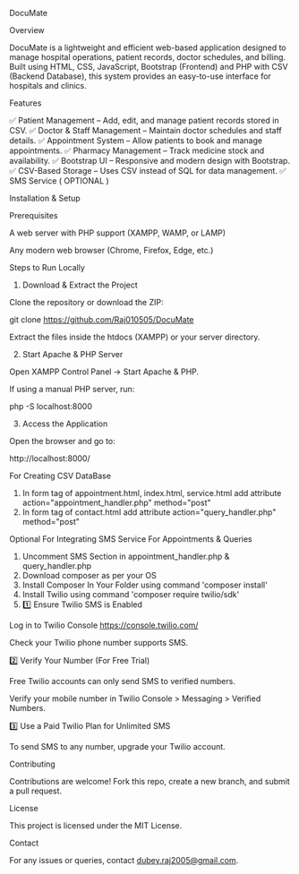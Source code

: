 DocuMate

Overview

DocuMate is a lightweight and efficient web-based application designed to manage hospital operations, patient records, doctor schedules, and billing. Built using HTML, CSS, JavaScript, Bootstrap (Frontend) and PHP with CSV (Backend Database), this system provides an easy-to-use interface for hospitals and clinics.

Features

✅ Patient Management – Add, edit, and manage patient records stored in CSV.
✅ Doctor & Staff Management – Maintain doctor schedules and staff details.
✅ Appointment System – Allow patients to book and manage appointments.
✅ Pharmacy Management – Track medicine stock and availability.
✅ Bootstrap UI – Responsive and modern design with Bootstrap.
✅ CSV-Based Storage – Uses CSV instead of SQL for data management.
✅ SMS Service ( OPTIONAL )

Installation & Setup

Prerequisites

A web server with PHP support (XAMPP, WAMP, or LAMP)

Any modern web browser (Chrome, Firefox, Edge, etc.)


Steps to Run Locally

1. Download & Extract the Project

Clone the repository or download the ZIP:

git clone https://github.com/Raj010505/DocuMate

Extract the files inside the htdocs (XAMPP) or your server directory.



2. Start Apache & PHP Server

Open XAMPP Control Panel → Start Apache & PHP.

If using a manual PHP server, run:

php -S localhost:8000



3. Access the Application

Open the browser and go to:

http://localhost:8000/

For Creating CSV DataBase

1. In form tag of appointment.html, index.html, service.html add attribute action="appointment_handler.php" method="post"
2. In form tag of contact.html add attribute action="query_handler.php" method="post"

Optional
For Integrating SMS Service For Appointments & Queries

1. Uncomment SMS Section in appointment_handler.php & query_handler.php
2. Download composer as per your OS
3. Install Composer In Your Folder using command 'composer install'
4. Install Twilio using command 'composer require twilio/sdk'
5. 1️⃣ Ensure Twilio SMS is Enabled

Log in to Twilio Console
https://console.twilio.com/

Check your Twilio phone number supports SMS.


2️⃣ Verify Your Number (For Free Trial)

Free Twilio accounts can only send SMS to verified numbers.

Verify your mobile number in Twilio Console > Messaging > Verified Numbers.


3️⃣ Use a Paid Twilio Plan for Unlimited SMS

To send SMS to any number, upgrade your Twilio account.

Contributing

Contributions are welcome! Fork this repo, create a new branch, and submit a pull request.

License

This project is licensed under the MIT License.

Contact

For any issues or queries, contact dubey.raj2005@gmail.com.
